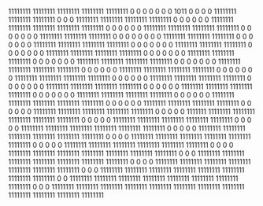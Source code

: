 11111111 11111111 11111111 11111111 11111111 0 0 0 
0 0 0 0 1011 0 0 0 
0 11111111 11111111 11111111 0 0 0 11111111 
11111111 11111111 11111111 0 0 0 0 0 
0 11111111 11111111 11111111 11111111 11111111 0 0 
0 0 0 0 11111111 11111111 11111111 11111111 
0 0 0 0 0 0 0 11111111 
11111111 11111111 0 0 0 0 0 0 
0 0 11111111 11111111 11111111 0 0 0 
0 0 0 0 11111111 11111111 11111111 11111111 
0 0 0 0 0 0 0 11111111 
11111111 11111111 0 0 0 0 0 0 
0 11111111 11111111 11111111 11111111 0 0 0 
0 0 0 0 11111111 11111111 11111111 0 
0 0 0 0 0 0 11111111 11111111 
11111111 11111111 0 0 0 0 0 0 
0 11111111 11111111 11111111 11111111 0 0 0 
0 0 0 11111111 11111111 11111111 11111111 0 
0 0 0 0 0 0 11111111 11111111 
11111111 11111111 0 0 0 0 0 0 
11111111 11111111 11111111 11111111 0 0 0 0 
0 0 0 11111111 11111111 11111111 11111111 0 
0 0 0 0 0 11111111 11111111 11111111 
11111111 0 0 0 0 0 0 0 
11111111 11111111 11111111 11111111 0 0 0 0 
0 0 11111111 11111111 11111111 11111111 11111111 0 
0 0 0 0 0 11111111 11111111 11111111 
11111111 0 0 0 0 0 0 11111111 
11111111 11111111 11111111 11111111 0 0 0 0 
0 1111111 11111111 11111111 11111111 11111111 11111111 0 
0 0 0 0 11111111 11111111 11111111 11111111 
11111111 0 0 0 0 0 11111111 11111111 
11111111 11111111 11111111 11111111 0 0 0 0 
0 11111111 11111111 11111111 11111111 11111111 11111111 0 
0 0 0 11111111 11111111 11111111 11111111 11111111 
11111111 0 0 0 0 0 11111111 11111111 
11111111 11111111 11111111 11111111 0 0 0 0 
11111111 11111111 11111111 11111111 11111111 11111111 11111111 0 
0 0 11111111 11111111 11111111 11111111 11111111 11111111 
11111111 0 0 0 0 11111111 11111111 11111111 
11111111 11111111 11111111 11111111 0 0 0 11111111 
11111111 11111111 11111111 11111111 11111111 11111111 11111111 0 
0 11111111 11111111 11111111 11111111 11111111 11111111 11111111 
11111111 0 0 0 11111111 11111111 11111111 11111111 
11111111 11111111 11111111 11111111 11111111 11111111 11111111 11111111 
